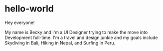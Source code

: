 # hello-world
Hey everyone!

My name is Becky and I'm a UI Designer trying to make the move into Development full-time. I'm a travel and design junkie and my goals include Skydiving in Bali, Hiking in Nepal, and Surfing in Peru. 
